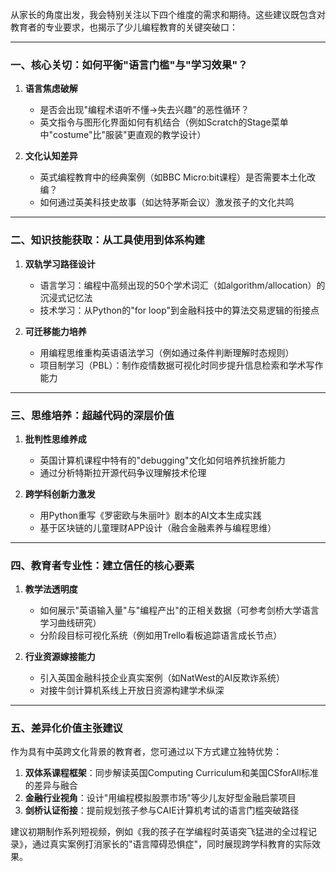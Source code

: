 

从家长的角度出发，我会特别关注以下四个维度的需求和期待。这些建议既包含对教育者的专业要求，也揭示了少儿编程教育的关键突破口：

---

### **一、核心关切：如何平衡"语言门槛"与"学习效果"？**

1. **语言焦虑破解**  
   - 是否会出现"编程术语听不懂→失去兴趣"的恶性循环？  
   - 英文指令与图形化界面如何有机结合（例如Scratch的Stage菜单中"costume"比"服装"更直观的教学设计）

2. **文化认知差异**  
   - 英式编程教育中的经典案例（如BBC Micro:bit课程）是否需要本土化改编？  
   - 如何通过英美科技史故事（如达特茅斯会议）激发孩子的文化共鸣

---

### **二、知识技能获取：从工具使用到体系构建**

1. **双轨学习路径设计**  
   - 语言学习：编程中高频出现的50个学术词汇（如algorithm/allocation）的沉浸式记忆法  
   - 技术学习：从Python的"for loop"到金融科技中的算法交易逻辑的衔接点

2. **可迁移能力培养**  
   - 用编程思维重构英语语法学习（例如通过条件判断理解时态规则）  
   - 项目制学习（PBL）：制作疫情数据可视化时同步提升信息检索和学术写作能力

---

### **三、思维培养：超越代码的深层价值**

1. **批判性思维养成**  
   - 英国计算机课程中特有的"debugging"文化如何培养抗挫折能力  
   - 通过分析特斯拉开源代码争议理解技术伦理

2. **跨学科创新力激发**  
   - 用Python重写《罗密欧与朱丽叶》剧本的AI文本生成实践  
   - 基于区块链的儿童理财APP设计（融合金融素养与编程思维）

---

### **四、教育者专业性：建立信任的核心要素**

1. **教学法透明度**  
   - 如何展示"英语输入量"与"编程产出"的正相关数据（可参考剑桥大学语言学习曲线研究）  
   - 分阶段目标可视化系统（例如用Trello看板追踪语言成长节点）

2. **行业资源嫁接能力**  
   - 引入英国金融科技企业真实案例（如NatWest的AI反欺诈系统）  
   - 对接牛剑计算机系线上开放日资源构建学术纵深

---

### **五、差异化价值主张建议**

作为具有中英跨文化背景的教育者，您可通过以下方式建立独特优势：
1. **双体系课程框架**：同步解读英国Computing Curriculum和美国CSforAll标准的差异与融合
2. **金融行业视角**：设计"用编程模拟股票市场"等少儿友好型金融启蒙项目
3. **剑桥认证衔接**：提前规划孩子参与CAIE计算机考试的语言门槛突破路径

建议初期制作系列短视频，例如《我的孩子在学编程时英语突飞猛进的全过程记录》，通过真实案例打消家长的"语言障碍恐惧症"，同时展现跨学科教育的实际效果。
